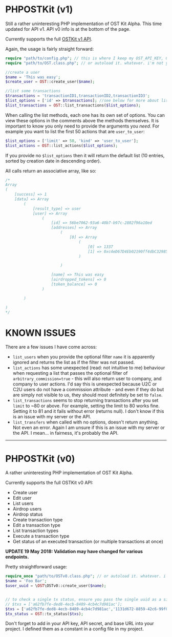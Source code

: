 # PHPOSTKit (v1)
Still a rather uninteresting PHP implementation of OST Kit Alpha. This time updated for API v1. API v0 info is at the bottom of the page.

Currently supports the full [OSTKit v1 API](https://dev.ost.com/docs/api.html).

Again, the usage is fairly straight forward:
```php
require "path/to/config.php"; // this is where I keep my OST_API_KEY, OST_API_SECRET, OST_BASE_URL, and other stuff.
require "path/to/OST.class.php"; // or autoload it. whatever. i'm not your mum.

//create a user
$name = 'This was easy';
$create_user = OST::create_user($name);

//list some transactions
$transactions = 'transactionID1,transactionID2,transactionID3';
$list_options = ['id' => $transactions]; //see below for more about list options
$list_transactions = OST::list_transactions($list_options);

```

When calling the list methods, each one has its own set of options. You can view these options in the comments above the methods themselves. It is important to know you only need to provide the arguments you *need*. For example you want to list the first 50 actions that are `user_to_user`:

```php
$list_options = ['limit' => 50, 'kind' => 'user_to_user'];
$list_actions = OST::list_actions($list_options);
```
If you provide no `$list_options` then it will return the default list (10 entries, sorted by creation date in descending order).


All calls return an associative array, like so:
```php
/*
Array
(
    [success] => 1
    [data] => Array
        (
            [result_type] => user
            [user] => Array
                (
                    [id] => 56be7062-93a6-40b7-b97c-2802f96a10ed
                    [addresses] => Array
                        (
                            [0] => Array
                                (
                                    [0] => 1337
                                    [1] => 0xc4eD67D4Eb02190ff4dbC32985D14c4Ff4CAe41D
                                )

                        )

                    [name] => This was easy
                    [airdropped_tokens] => 0
                    [token_balance] => 0
                )

        )

)
*/
```

# KNOWN ISSUES
There are a few issues I have come across:

* `list_users` when you provide the optional filter `name` it is apparently ignored and returns the list as if the filter was not passed.
* `list_actions` has some unexpected (read: not intuitive to me) behaviour when requesting a list that passes the optional filter of `arbitrary_commission=true` - this will also return user to company, and company to user actions. I'd say this is unexpected because U2C or C2U users do not have a commission attribute - and even if they do but are simply not visible to us, they should most definitely be set to `false`.
* `list_transactions` seems to stop returning transactions after you set `limit` to ~80 or above. For example, setting the limit to 80 works fine. Setting it to 81 and it fails without error (returns null). I don't know if this is an issue with my server or the API.
* `list_transfers` when called with no options, doesn't return anything. Not even an error. Again I am unsure if this is an issue with my server or the API. I mean... in fairness, it's probably the API.






---- 

# PHPOSTKit (v0)
A rather uninteresting PHP implementation of OST Kit Alpha.

Currently supports the full OSTKit v0 API:

* Create user
* Edit user
* List users
* Airdrop users
* Airdrop status
* Create transaction type
* Edit a transaction type
* List transaction types
* Execute a transaction type
* Get status of an executed transaction (or multiple transactions at once)

**UPDATE 19 May 2018: Validation may have changed for various endpoints.**

Pretty straightforward usage:

```php
require_once "path/to/OSTv0.class.php"; // or autoload it. whatever. i'm not your mum.
$name = 'Foo Bar';
$user_uuid = \OST\OSTv0::create_user($name);


// to check a single tx status, ensure you pass the single uuid as a single element array like:
// $txs = ['a62fb7fe-ded8-4ecb-8489-4cb4c7d981ac'];
$txs = ['a62fb7fe-ded8-4ecb-8489-4cb4c7d981ac','1131d672-8859-42c6-99f0-2002dcaa2f6b'];
$tx_status = OST::tx_status($txs);

```

Don't forget to add in your API key, API secret, and base URL into your project. I defined them as a constant in a config file in my project.
